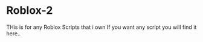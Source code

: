 # Roblox-2

THis is for any Roblox Scripts that i own
If you want any script you will find it here..

